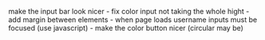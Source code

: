 make the input bar look nicer
	- fix color input not taking the whole hight
	- add margin between elements
	- when page loads username inputs must be focused (use javascript)
	- make the color button nicer (circular may be)